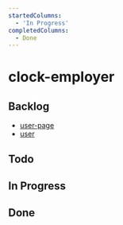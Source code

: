 ```yaml
---
startedColumns:
  - 'In Progress'
completedColumns:
  - Done
---
```


# clock-employer

## Backlog

- [user-page](tasks/user-page.md)
- [user](tasks/user.md)

## Todo

## In Progress

## Done
